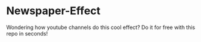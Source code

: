 # Newspaper-Effect
Wondering how youtube channels do this cool effect? Do it for free with this repo in seconds!
